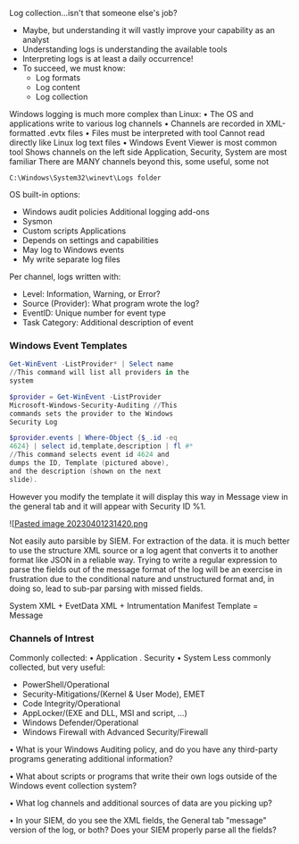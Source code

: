 Log collection...isn't that someone else's job?
- Maybe, but understanding it will vastly improve your capability as an analyst
- Understanding logs is understanding the available tools
- Interpreting logs is at least a daily occurrence!
- To succeed, we must know:
	- Log formats
	- Log content
	- Log collection


Windows logging is much more complex than Linux:
• The OS and applications write to various log channels
• Channels are recorded in XML-formatted .evtx files
• Files must be interpreted with tool
Cannot read directly like Linux log text files
• Windows Event Viewer is most common tool
Shows channels on the left side
Application, Security, System are most familiar
There are MANY channels beyond this, some useful, some not

	C:\Windows\System32\winevt\Logs folder

OS built-in options:
- Windows audit policies
Additional logging add-ons
- Sysmon
- Custom scripts
Applications
- Depends on settings and capabilities
- May log to Windows events
- My write separate log files

Per channel, logs written with:
- Level: Information, Warning, or Error?
- Source (Provider): What program wrote the log?
- EventlD: Unique number for event type
- Task Category: Additional description of event

### Windows Event Templates

```powershell
Get-WinEvent -ListProvider* | Select name
//This command will list all providers in the
system
```
 
```powershell
$provider = Get-WinEvent -ListProvider
Microsoft-Windows-Security-Auditing //This
commands sets the provider to the Windows
Security Log
```

```Powershell
$provider.events | Where-Object {$_.id -eq
4624} | select id,template,description | fl #*
//This command selects event id 4624 and
dumps the ID, Template (pictured above),
and the description (shown on the next
slide).
```

However you modify the template it will display this way in Message view in the general tab and it will appear with Security ID %1. 

![[Pasted image 20230401231420.png](../../Media/Pasted%20image%2020230401231420.png)

Not easily auto parsible by SIEM. For extraction of the data. it is much better to use the structure XML source or a log agent that converts it to another format like JSON in a reliable way. Trying to write a regular expression to parse the fields out of the message format of the log will be an exercise in frustration due to the conditional nature and unstructured format and, in doing so, lead to sub-par parsing with missed
fields.

System XML + EvetData XML + Intrumentation Manifest Template = Message

### Channels of Intrest

Commonly collected:
• Application
. Security
• System
Less commonly collected, but very useful:
- PowerShell/Operational
- Security-Mitigations/(Kernel & User Mode), EMET
- Code Integrity/Operational
- AppLocker/(EXE and DLL, MSI and script, ...)
- Windows Defender/Operational
- Windows Firewall with Advanced Security/Firewall

• What is your Windows Auditing policy, and
do you have any third-party programs
generating additional information?


• What about scripts or programs that write
their own logs outside of the Windows event
collection system?


• What log channels and additional sources
of data are you picking up?


• In your SIEM, do you see the XML fields, the
General tab "message" version of the log, or
both? Does your SIEM properly parse all the
fields?